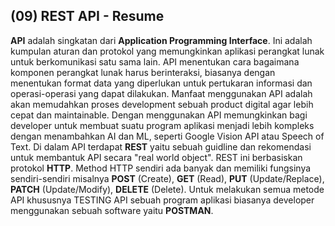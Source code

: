 ## (09) REST API - Resume

**API** adalah singkatan dari **Application Programming Interface**. Ini adalah kumpulan aturan dan protokol yang memungkinkan aplikasi perangkat lunak untuk berkomunikasi satu sama lain. API menentukan cara bagaimana komponen perangkat lunak harus berinteraksi, biasanya dengan menentukan format data yang diperlukan untuk pertukaran informasi dan operasi-operasi yang dapat dilakukan. Manfaat menggunakan API adalah akan memudahkan proses development sebuah product digital agar lebih cepat dan maintainable. Dengan menggunakan API memungkinkan bagi developer untuk membuat suatu program aplikasi menjadi lebih kompleks dengan menambahkan AI dan ML, seperti Google Vision API atau Speech of Text. Di dalam API terdapat **REST** yaitu sebuah guidline dan rekomendasi untuk membantuk API secara "real world object". REST ini berbasiskan protokol **HTTP**. Method HTTP sendiri ada banyak dan memiliki fungsinya sendiri-sendiri misalnya **POST** (Create), **GET** (Read), **PUT** (Update/Replace), **PATCH** (Update/Modify), **DELETE** (Delete). Untuk melakukan semua metode API khususnya TESTING API sebuah program aplikasi biasanya developer menggunakan sebuah software yaitu **POSTMAN**.